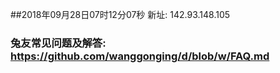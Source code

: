 ##2018年09月28日07时12分07秒 新址: 142.93.148.105
### 兔友常见问题及解答: https://github.com/wanggonging/d/blob/w/FAQ.md
